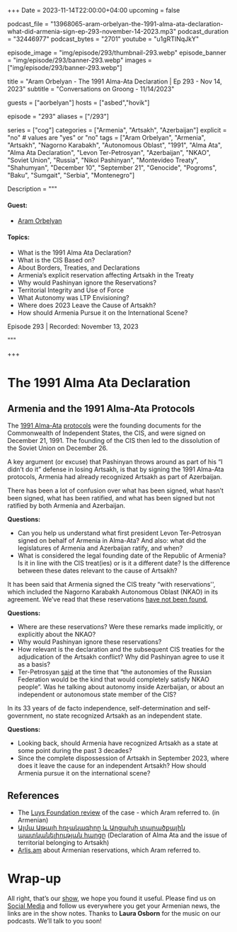 +++
Date = 2023-11-14T22:00:00+04:00
upcoming = false

podcast_file = "13968065-aram-orbelyan-the-1991-alma-ata-declaration-what-did-armenia-sign-ep-293-november-14-2023.mp3"
podcast_duration = "32446977"
podcast_bytes = "2701"
youtube = "u1gRTINqJkY"

episode_image = "img/episode/293/thumbnail-293.webp"
episode_banner = "img/episode/293/banner-293.webp"
images = ["img/episode/293/banner-293.webp"]

title = "Aram Orbelyan - The 1991 Alma-Ata Declaration | Ep 293 - Nov 14, 2023"
subtitle = "Conversations on Groong - 11/14/2023"

guests = ["aorbelyan"]
hosts = ["asbed","hovik"]

episode = "293"
aliases = ["/293"]

series = ["cog"]
categories = ["Armenia", "Artsakh", "Azerbaijan"]
explicit = "no" # values are "yes" or "no"
tags = ["Aram Orbelyan", "Armenia", "Artsakh", "Nagorno Karabakh", "Autonomous Oblast", "1991", "Alma Ata", "Alma Ata Declaration", "Levon Ter-Petrosyan", "Azerbaijan", "NKAO", "Soviet Union", "Russia", "Nikol Pashinyan", "Montevideo Treaty", "Shahumyan", "December 10", "September 21", "Genocide", "Pogroms", "Baku", "Sumgait", "Serbia", "Montenegro"]

Description = """

#### Guest:
* [Aram Orbelyan](/guest/aorbelyan)

#### Topics:
* What is the 1991 Alma Ata Declaration?
* What is the CIS Based on?
* About Borders, Treaties, and Declarations
* Armenia’s explicit reservation affecting Artsakh in the Treaty
* Why would Pashinyan ignore the Reservations?
* Territorial Integrity and Use of Force
* What Autonomy was LTP Envisioning?
* Where does 2023 Leave the Cause of Artsakh?
* How should Armenia Pursue it on the International Scene?

Episode 293 | Recorded: November 13, 2023

"""

+++

# The 1991 Alma Ata Declaration


## Armenia and the 1991 Alma-Ata Protocols

The [1991 Alma-Ata](https://en.wikipedia.org/wiki/Alma-Ata_Protocol) [protocols](https://www.venice.coe.int/webforms/documents/?pdf=CDL(1994)054-e) were the founding documents for the Commonwealth of Independent States, the CIS, and were signed on December 21, 1991. The founding of the CIS then led to the dissolution of the Soviet Union on December 26.

A key argument (or excuse) that Pashinyan throws around as part of his “I didn’t do it” defense in losing Artsakh, is that by signing the 1991 Alma-Ata protocols, Armenia had already recognized Artsakh as part of Azerbaijan.

There has been a lot of confusion over what has been signed, what hasn’t been signed, what has been ratified, and what has been signed but not ratified by both Armenia and Azerbaijan.

**Questions:**
* Can you help us understand what first president Levon Ter-Petrosyan signed on behalf of Armenia in Alma-Ata? And also: what did the legislatures of Armenia and Azerbaijan ratify, and when?
* What is considered the legal founding date of the Republic of Armenia? Is it in line with the CIS treat(ies) or is it a different date? Is the difference between these dates relevant to the cause of Artsakh?

It has been said that Armenia signed the CIS treaty “with reservations'', which included the Nagorno Karabakh Autonomous Oblast (NKAO) in its agreement. We’ve read that these reservations [have not been found](https://news.am/eng/news/725757.html),

**Questions:**
* Where are these reservations? Were these remarks made implicitly, or explicitly about the NKAO?
* Why would Pashinyan ignore these reservations?
* How relevant is the declaration and the subsequent CIS treaties for the adjudication of the Artsakh conflict? Why did Pashinyan agree to use it as a basis?
* Ter-Petrosyan [said](https://mediamax.am/en/news/special-file/49779/) at the time that “the autonomies of the Russian Federation would be the kind that would completely satisfy NKAO people”. Was he talking about autonomy inside Azerbaijan, or about an independent or autonomous state member of the CIS?

In its 33 years of de facto independence, self-determination and self-government, no state recognized Artsakh as an independent state.

**Questions:**
* Looking back, should Armenia have recognized Artsakh as a state at some point during the past 3 decades?
* Since the complete dispossession of Artsakh in September 2023, where does it leave the cause for an independent Artsakh? How should Armenia pursue it on the international scene?


## References
* The [Luys Foundation review](https://www.luys.am/img/artpic/small/e7847e4c093e53db538a%D4%B1%D5%AC%D5%B4%D5%A1%D4%B1%D5%A9%D5%A1%D5%B5%D5%AB%D5%B0%D5%BC%D5%B9%D5%A1%D5%AF%D5%A1%D5%A3%D5%AB%D6%80%D5%A8.pdf) of the case - which Aram referred to. (in Armenian)
* [Ալմա Աթայի հռչակագիրը և Արցախի տարածքային պատկանելիության հարցը](https://168.am/2023/10/10/1942600.html) (Declaration of Alma Ata and the issue of territorial belonging to Artsakh)
* [Arlis.am](https://arlis.am) about Armenian reservations, which Aram referred to.

# Wrap-up

All right, that’s our [show](https://podcasts.groong.org/), we hope you found it useful. Please find us on [Social Media](https://lintr.ee/groong) and follow us everywhere you get your Armenian news, the links are in the show notes. Thanks to **Laura Osborn** for the music on our podcasts. We’ll talk to you soon!
